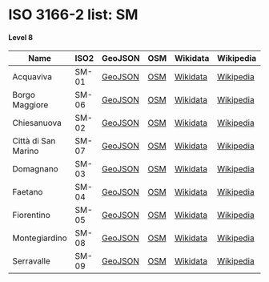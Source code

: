 # ISO 3166-2 list: SM


#### Level 8
Name | ISO2 | GeoJSON | OSM | Wikidata | Wikipedia | population 
--- | --- | --- | --- | --- | --- | --: 
Acquaviva | SM-01 | [GeoJSON](../../export/geojson/q8/iso2/SM/SM-01.geojson) | [OSM](https://www.openstreetmap.org/relation/3012938) | [Wikidata](https://www.wikidata.org/wiki/Q206363) | [Wikipedia](http://en.wikipedia.org/wiki/it%3AAcquaviva%20%28San%20Marino%29) | 2,137
Borgo Maggiore | SM-06 | [GeoJSON](../../export/geojson/q8/iso2/SM/SM-06.geojson) | [OSM](https://www.openstreetmap.org/relation/3012939) | [Wikidata](https://www.wikidata.org/wiki/Q201368) | [Wikipedia](http://en.wikipedia.org/wiki/it%3ABorgo%20Maggiore) | 6,631
Chiesanuova | SM-02 | [GeoJSON](../../export/geojson/q8/iso2/SM/SM-02.geojson) | [OSM](https://www.openstreetmap.org/relation/3012940) | [Wikidata](https://www.wikidata.org/wiki/Q206980) | [Wikipedia](http://en.wikipedia.org/wiki/it%3AChiesanuova%20%28San%20Marino%29) | 1,097
Città di San Marino | SM-07 | [GeoJSON](../../export/geojson/q8/iso2/SM/SM-07.geojson) | [OSM](https://www.openstreetmap.org/relation/3012945) | [Wikidata](https://www.wikidata.org/wiki/Q1848) | [Wikipedia](http://en.wikipedia.org/wiki/it%3ACitt%C3%A0%20di%20San%20Marino) | 4,040
Domagnano | SM-03 | [GeoJSON](../../export/geojson/q8/iso2/SM/SM-03.geojson) | [OSM](https://www.openstreetmap.org/relation/3012941) | [Wikidata](https://www.wikidata.org/wiki/Q202202) | [Wikipedia](http://en.wikipedia.org/wiki/it%3ADomagnano) | 3,319
Faetano | SM-04 | [GeoJSON](../../export/geojson/q8/iso2/SM/SM-04.geojson) | [OSM](https://www.openstreetmap.org/relation/3012942) | [Wikidata](https://www.wikidata.org/wiki/Q206356) | [Wikipedia](http://en.wikipedia.org/wiki/it%3AFaetano) | 1,164
Fiorentino | SM-05 | [GeoJSON](../../export/geojson/q8/iso2/SM/SM-05.geojson) | [OSM](https://www.openstreetmap.org/relation/3012943) | [Wikidata](https://www.wikidata.org/wiki/Q206968) | [Wikipedia](http://en.wikipedia.org/wiki/it%3AFiorentino%20%28San%20Marino%29) | 2,526
Montegiardino | SM-08 | [GeoJSON](../../export/geojson/q8/iso2/SM/SM-08.geojson) | [OSM](https://www.openstreetmap.org/relation/3012944) | [Wikidata](https://www.wikidata.org/wiki/Q206962) | [Wikipedia](http://en.wikipedia.org/wiki/it%3AMontegiardino) | 910
Serravalle | SM-09 | [GeoJSON](../../export/geojson/q8/iso2/SM/SM-09.geojson) | [OSM](https://www.openstreetmap.org/relation/3012946) | [Wikidata](https://www.wikidata.org/wiki/Q185412) | [Wikipedia](http://en.wikipedia.org/wiki/it%3ASerravalle%20%28San%20Marino%29) | 10,591
